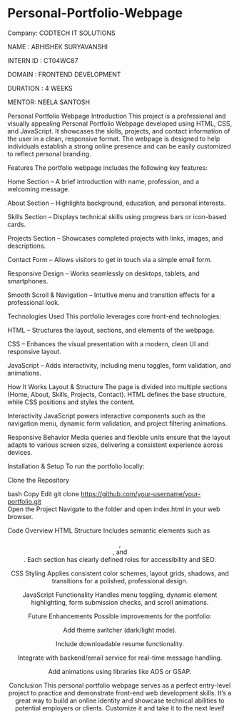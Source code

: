 # Personal-Portfolio-Webpage

Company: CODTECH IT SOLUTIONS

NAME : ABHISHEK SURYAVANSHI

INTERN ID : CT04WC87

DOMAIN : FRONTEND DEVELOPMENT

DURATION : 4 WEEKS

MENTOR: NEELA SANTOSH

Personal Portfolio Webpage
Introduction
This project is a professional and visually appealing Personal Portfolio Webpage developed using HTML, CSS, and JavaScript. It showcases the skills, projects, and contact information of the user in a clean, responsive format. The webpage is designed to help individuals establish a strong online presence and can be easily customized to reflect personal branding.

Features
The portfolio webpage includes the following key features:

Home Section – A brief introduction with name, profession, and a welcoming message.

About Section – Highlights background, education, and personal interests.

Skills Section – Displays technical skills using progress bars or icon-based cards.

Projects Section – Showcases completed projects with links, images, and descriptions.

Contact Form – Allows visitors to get in touch via a simple email form.

Responsive Design – Works seamlessly on desktops, tablets, and smartphones.

Smooth Scroll & Navigation – Intuitive menu and transition effects for a professional look.

Technologies Used
This portfolio leverages core front-end technologies:

HTML – Structures the layout, sections, and elements of the webpage.

CSS – Enhances the visual presentation with a modern, clean UI and responsive layout.

JavaScript – Adds interactivity, including menu toggles, form validation, and animations.

How It Works
Layout & Structure
The page is divided into multiple sections (Home, About, Skills, Projects, Contact). HTML defines the base structure, while CSS positions and styles the content.

Interactivity
JavaScript powers interactive components such as the navigation menu, dynamic form validation, and project filtering animations.

Responsive Behavior
Media queries and flexible units ensure that the layout adapts to various screen sizes, delivering a consistent experience across devices.

Installation & Setup
To run the portfolio locally:

Clone the Repository

bash
Copy
Edit
git clone https://github.com/your-username/your-portfolio.git  
Open the Project
Navigate to the folder and open index.html in your web browser.

Code Overview
HTML Structure
Includes semantic elements such as <header>, <section>, and <footer>. Each section has clearly defined roles for accessibility and SEO.

CSS Styling
Applies consistent color schemes, layout grids, shadows, and transitions for a polished, professional design.

JavaScript Functionality
Handles menu toggling, dynamic element highlighting, form submission checks, and scroll animations.

Future Enhancements
Possible improvements for the portfolio:

Add theme switcher (dark/light mode).

Include downloadable resume functionality.

Integrate with backend/email service for real-time message handling.

Add animations using libraries like AOS or GSAP.

Conclusion
This personal portfolio webpage serves as a perfect entry-level project to practice and demonstrate front-end web development skills. It’s a great way to build an online identity and showcase technical abilities to potential employers or clients. Customize it and take it to the next level!

